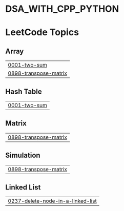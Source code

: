 # DSA_WITH_CPP_PYTHON
<!---LeetCode Topics Start-->
# LeetCode Topics
## Array
|  |
| ------- |
| [0001-two-sum](https://github.com/Devya0809/DSA_WITH_CPP_PYTHON/tree/master/0001-two-sum) |
| [0898-transpose-matrix](https://github.com/Devya0809/DSA_WITH_CPP_PYTHON/tree/master/0898-transpose-matrix) |
## Hash Table
|  |
| ------- |
| [0001-two-sum](https://github.com/Devya0809/DSA_WITH_CPP_PYTHON/tree/master/0001-two-sum) |
## Matrix
|  |
| ------- |
| [0898-transpose-matrix](https://github.com/Devya0809/DSA_WITH_CPP_PYTHON/tree/master/0898-transpose-matrix) |
## Simulation
|  |
| ------- |
| [0898-transpose-matrix](https://github.com/Devya0809/DSA_WITH_CPP_PYTHON/tree/master/0898-transpose-matrix) |
## Linked List
|  |
| ------- |
| [0237-delete-node-in-a-linked-list](https://github.com/Devya0809/DSA_WITH_CPP_PYTHON/tree/master/0237-delete-node-in-a-linked-list) |
<!---LeetCode Topics End-->